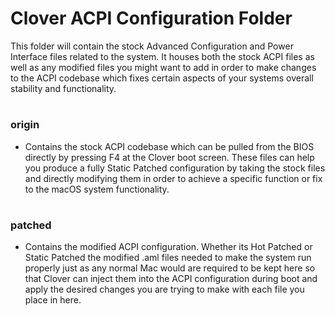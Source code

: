 # Clover ACPI Configuration Folder

This folder will contain the stock Advanced Configuration and Power Interface files related to the system. It houses both the stock ACPI files as well as any modified files you might want to add in order to make changes to the ACPI codebase which fixes certain aspects of your systems overall stability and functionality.

#

### origin

- Contains the stock ACPI codebase which can be pulled from the BIOS directly by pressing F4 at the Clover boot screen. These files can help you produce a fully Static Patched configuration by taking the stock files and directly modifying them in order to achieve a specific function or fix to the macOS system functionality.

#

### patched

- Contains the modified ACPI configuration. Whether its Hot Patched or Static Patched the modified .aml files needed to make the system run properly just as any normal Mac would are required to be kept here so that Clover can inject them into the ACPI configuration during boot and apply the desired changes you are trying to make with each file you place in here.



